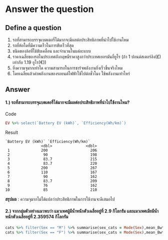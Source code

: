 # Answer the question

## Define a question
1. รถที่สามารถบรรจุแบตเตอรี่ได้มากจะมีผลต่อประสิทธิภาพที่นำไปใช้งานไหม
2. รถยี่ห้อใดที่มีความเร็วในการขับเร็วที่สุด
3. ชนิดของล้อที่ใช้ขับเคลื่อน และจำนวนในแต่ละแบบ
4. ราคาเฉลี่ยของรถในประเทศอังกฤษมีราคาสูงกว่าประเทศเยอรมันกี่ยูโร (ถ้า 1 ปอนด์สเตอร์ลิง(£) เท่ากับ 1.19 ยูโร(€))
5. ยิ่งความจุมากเท่าใด ความสามารถในการชาร์จพลังงานยิ่งเร็วขึ้นจริงไหม
6. โดยเฉลี่ยแล้วค่าพลังงานของรถยนต์ไฟฟ้าใช้ไปต่อชั่วโมง ใช้พลังงานเท่าไหร่

## Answer
#### 1.) รถที่สามารถบรรจุแบตเตอรี่ได้มากจะมีผลต่อประสิทธิภาพที่นำไปใช้งานไหม?
Code
```ruby
EV %>% select(`Battery EV (kWh)`, `Efficiency(Wh/km)`)
```
Result
```
`Battery EV (kWh)` `Efficiency(Wh/km)`
                <dbl>               <dbl>
 1              200                   206
 2               90                   198
 3               83.7                 215
 4               83.7                 220
 5              200                   267
 6              110                   167
 7               90                   162
 8               83.7                 209
 9               76                   162
10               85                   210
```
**สรุปผล** : ความจุมากไม่ได้แปลว่าประสิทธิภาพในการใช้งานจะดีเสมอไป

#### 2.) จากกลุ่มตัวอย่างแมวพบว่า แมวเพศผู้มีน้ำหนักตัวเฉลี่ยอยู่ที่ 2.9 กิโลกรัม และแมวเพศเมียมีน้ำหนักตัวเฉลี่ยอยู่ที่ 2.359574 กิโลกรัม

```ruby
cats %>% filter(Sex == "M") %>% summarise(sex_cats = Mode(Sex),mean_Bwt = mean(Bwt))
cats %>% filter(Sex == "F") %>% summarise(sex_cats = Mode(Sex),mean_Bwt = mean(Bwt))
```